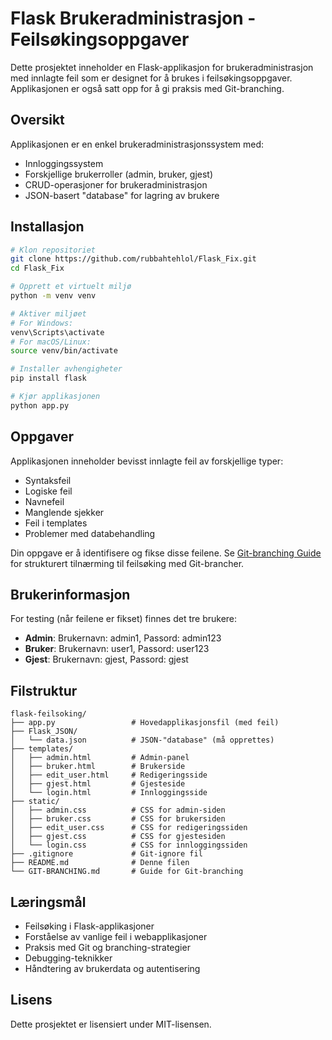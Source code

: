 # Flask Brukeradministrasjon - Feilsøkingsoppgaver

Dette prosjektet inneholder en Flask-applikasjon for brukeradministrasjon med innlagte feil som er designet for å brukes i feilsøkingsoppgaver. Applikasjonen er også satt opp for å gi praksis med Git-branching.

## Oversikt

Applikasjonen er en enkel brukeradministrasjonssystem med:
- Innloggingssystem
- Forskjellige brukerroller (admin, bruker, gjest)
- CRUD-operasjoner for brukeradministrasjon
- JSON-basert "database" for lagring av brukere

## Installasjon

```bash
# Klon repositoriet
git clone https://github.com/rubbahtehlol/Flask_Fix.git
cd Flask_Fix

# Opprett et virtuelt miljø
python -m venv venv

# Aktiver miljøet
# For Windows:
venv\Scripts\activate
# For macOS/Linux:
source venv/bin/activate

# Installer avhengigheter
pip install flask

# Kjør applikasjonen
python app.py
```

## Oppgaver

Applikasjonen inneholder bevisst innlagte feil av forskjellige typer:
- Syntaksfeil
- Logiske feil
- Navnefeil
- Manglende sjekker
- Feil i templates
- Problemer med databehandling

Din oppgave er å identifisere og fikse disse feilene. Se [Git-branching Guide](GIT-BRANCHING.md) for strukturert tilnærming til feilsøking med Git-brancher.

## Brukerinformasjon

For testing (når feilene er fikset) finnes det tre brukere:
- **Admin**: Brukernavn: admin1, Passord: admin123
- **Bruker**: Brukernavn: user1, Passord: user123
- **Gjest**: Brukernavn: gjest, Passord: gjest

## Filstruktur

```
flask-feilsoking/
├── app.py                 # Hovedapplikasjonsfil (med feil)
├── Flask_JSON/
│   └── data.json          # JSON-"database" (må opprettes)
├── templates/
│   ├── admin.html         # Admin-panel
│   ├── bruker.html        # Brukerside
│   ├── edit_user.html     # Redigeringsside
│   ├── gjest.html         # Gjesteside
│   └── login.html         # Innloggingsside
├── static/
│   ├── admin.css          # CSS for admin-siden
│   ├── bruker.css         # CSS for brukersiden
│   ├── edit_user.css      # CSS for redigeringssiden
│   ├── gjest.css          # CSS for gjestesiden
│   └── login.css          # CSS for innloggingssiden
├── .gitignore             # Git-ignore fil
├── README.md              # Denne filen
└── GIT-BRANCHING.md       # Guide for Git-branching
```

## Læringsmål

- Feilsøking i Flask-applikasjoner
- Forståelse av vanlige feil i webapplikasjoner
- Praksis med Git og branching-strategier
- Debugging-teknikker
- Håndtering av brukerdata og autentisering

## Lisens

Dette prosjektet er lisensiert under MIT-lisensen.
